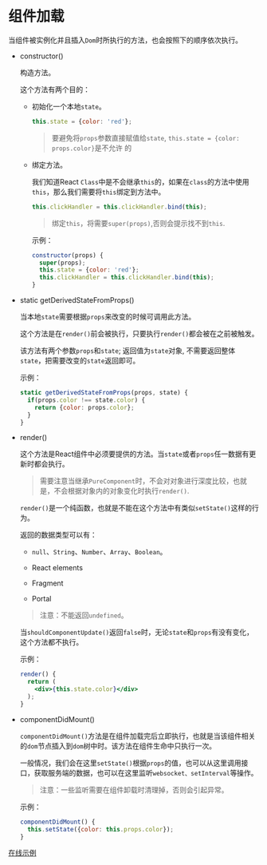 # 组件加载

当组件被实例化并且插入`Dom`时所执行的方法，也会按照下的顺序依次执行。

* constructor()

    构造方法。

    这个方法有两个目的：

    * 初始化一个本地`state`。

      ```jsx
      this.state = {color: 'red'};
      ```
      > 要避免将`props`参数直接赋值给`state`, `this.state = {color: props.color}`是不允许 的

    * 绑定方法。

      我们知道React `Class`中是不会继承`this`的，如果在`class`的方法中使用`this`，那么我们需要将`this`绑定到方法中。

      ```jsx
      this.clickHandler = this.clickHandler.bind(this);
      ```
      > 绑定`this`，将需要`super(props)`,否则会提示找不到`this`.

      示例：
      
      ```jsx
      constructor(props) {
        super(props);
        this.state = {color: 'red'};
        this.clickHandler = this.clickHandler.bind(this);
      }
      ```

* static getDerivedStateFromProps()

    当本地`state`需要根据`props`来改变的时候可调用此方法。

    这个方法是在`render()`前会被执行，只要执行`render()`都会被在之前被触发。

    该方法有两个参数`props`和`state`; 返回值为`state`对象, 不需要返回整体`state`，把需要改变的`state`返回即可。

    示例：

    ```jsx
    static getDerivedStateFromProps(props, state) {
      if(props.color !== state.color) {
        return {color: props.color};
      }
    }
    ```

* render()

    这个方法是React组件中必须要提供的方法。当`state`或者`props`任一数据有更新时都会执行。

    > 需要注意当继承`PureComponent`时，不会对对象进行深度比较，也就是，不会根据对象内的对象变化时执行`render()`.

    `render()`是一个纯函数，也就是不能在这个方法中有类似`setState()`这样的行为。

    返回的数据类型可以有：
    
    * `null`、`String`、`Number`、`Array`、`Boolean`。

    * React elements

    * Fragment

    * Portal

  > 注意：不能返回`undefined`。

  当`shouldComponentUpdate()`返回`false`时，无论`state`和`props`有没有变化，这个方法都不执行。

  示例：
  
  ```jsx
  render() {
    return (
      <div>{this.state.color}</div>
    );
  }
  ```

* componentDidMount()

  `componentDidMount()`方法是在组件加载完后立即执行，也就是当该组件相关的`dom`节点插入到`dom`树中时。该方法在组件生命中只执行一次。

  一般情况，我们会在这里`setState()`根据`props`的值，也可以从这里调用接口，获取服务端的数据，也可以在这里监听`websocket、setInterval`等操作。

  > 注意：一些监听需要在组件卸载时清理掉，否则会引起异常。

  示例：

  ```jsx
  componentDidMount() {
    this.setState({color: this.props.color});
  }
  ```

[在线示例](https://codesandbox.io/s/8lkpy76158)  
